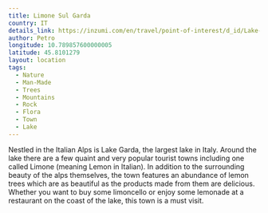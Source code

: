```yaml
---
title: Limone Sul Garda
country: IT
details_link: https://inzumi.com/en/travel/point-of-interest/d_id/Lake-Garda/c_id/Sightseeing/p_id/Limone-sul-Garda
author: Petro
longitude: 10.789857600000005
latitude: 45.8101279
layout: location
tags:
  - Nature
  - Man-Made
  - Trees
  - Mountains
  - Rock
  - Flora
  - Town
  - Lake
---
```

Nestled in the Italian Alps is Lake Garda, the largest lake in Italy. Around the lake there are a few quaint and very popular tourist towns including one called Limone (meaning Lemon in Italian). In addition to the surrounding beauty of the alps themselves, the town features an abundance of lemon trees which are as beautiful as the products made from them are delicious. Whether you want to buy some limoncello or enjoy some lemonade at a restaurant on the coast of the lake, this town is a must visit.
